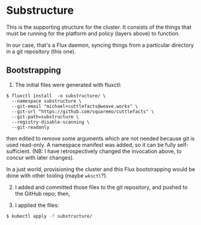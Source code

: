 # Substructure

This is the supporting structure for the cluster. It consists of the
things that must be running for the platform and policy (layers above)
to function.

In our case, that's a Flux daemon, syncing things from a particular
directory in a git repository (this one).

## Bootstrapping

1. The initial files were generated with fluxctl:

```
$ fluxctl install  -o substructure/ \
  --namespace substructure \
  --git-email "michael+cuttlefacts@weave.works" \
  --git-url "https://github.com/squaremo/cuttlefacts" \
  --git-path=substructure \
  --registry-disable-scanning \
  --git-readonly
```

then edited to remove some arguments which are not needed because git
is used read-only. A namespace manifest was added, so it can be fully
self-sufficient. (NB: I have retrospectively changed the invocation
above, to concur with later changes).

In a just world, provisioning the cluster and this Flux bootstrapping
would be done with other tooling (maybe `wksctl`?).

2. I added and committed those files to the git repository, and pushed
   to the GitHub repo; then,

3. I applied the files:

```bash
$ kubectl apply -f substructure/
```
